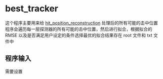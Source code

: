 # best_tracker
这个程序主要用来给 [hit_position_reconstruction](../hit_position_reconstruction) 处理后的所有可能的击中位置
程序会遍历每一层探测器的所有可能的击中位置，然后进行拟合，根据拟合的 RMSE 以及是否满足用户设定的条件选择最优的拟合结果存在 root 文件和 txt 文件中

## 程序输入
需要设置